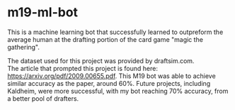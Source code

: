 # m19-ml-bot
This is a machine learning bot that successfully learned to outpreform the average human at the drafting portion of the card game "magic the gathering".  

The dataset used for this project was provided by draftsim.com.  
The article that prompted this project is found here:  https://arxiv.org/pdf/2009.00655.pdf.  This M19 bot was able to achieve similar accuracy as the paper, around 60%.  Future projects, including Kaldheim, were more successful, with my bot reaching 70% accuracy, from a better pool of drafters.  
